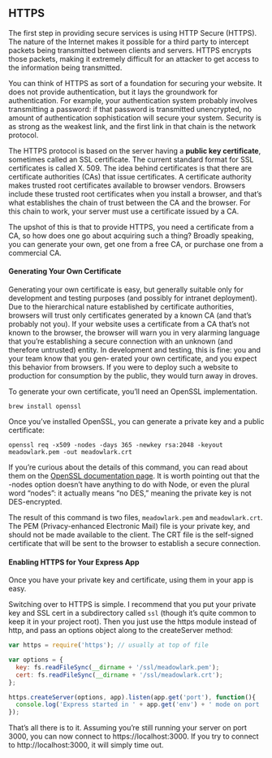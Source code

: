 ## HTTPS

The first step in providing secure services is using HTTP Secure (HTTPS). The nature of the Internet makes it possible for a third party to intercept packets being transmitted between clients and servers. HTTPS encrypts those packets, making it extremely difficult for an attacker to get access to the information being transmitted.

You can think of HTTPS as sort of a foundation for securing your website. It does not provide authentication, but it lays the groundwork for authentication. For example, your authentication system probably involves transmitting a password: if that password is transmitted unencrypted, no amount of authentication sophistication will secure your system. Security is as strong as the weakest link, and the first link in that chain is the network protocol.

The HTTPS protocol is based on the server having a **public key certificate**, sometimes called an SSL certificate. The current standard format for SSL certificates is called X. 509. The idea behind certificates is that there are certificate authorities (CAs) that issue certificates. A certificate authority makes trusted root certificates available to browser vendors. Browsers include these trusted root certificates when you install a browser, and that’s what establishes the chain of trust between the CA and the browser. For this chain to work, your server must use a certificate issued by a CA.

The upshot of this is that to provide HTTPS, you need a certificate from a CA, so how does one go about acquiring such a thing? Broadly speaking, you can generate your own, get one from a free CA, or purchase one from a commercial CA.

#### Generating Your Own Certificate

Generating your own certificate is easy, but generally suitable only for development and testing purposes (and possibly for intranet deployment). Due to the hierarchical nature established by certificate authorities, browsers will trust only certificates generated by a known CA (and that’s probably not you). If your website uses a certificate from a CA that’s not known to the browser, the browser will warn you in very alarming language that you’re establishing a secure connection with an unknown (and therefore untrusted) entity. In development and testing, this is fine: you and your team know that you gen‐ erated your own certificate, and you expect this behavior from browsers. If you were to deploy such a website to production for consumption by the public, they would turn away in droves.

To generate your own certificate, you’ll need an OpenSSL implementation.

```
brew install openssl
```

Once you’ve installed OpenSSL, you can generate a private key and a public certificate:

```
openssl req -x509 -nodes -days 365 -newkey rsa:2048 -keyout meadowlark.pem -out meadowlark.crt
```

If you’re curious about the details of this command, you can read about them on the [OpenSSL documentation page](http://www.openssl.org/docs/apps/req.html). It is worth pointing out that the -nodes option doesn’t have anything to do with Node, or even the plural word “nodes”: it actually means “no DES,” meaning the private key is not DES-encrypted.

The result of this command is two files, `meadowlark.pem` and `meadowlark.crt`. The PEM (Privacy-enhanced Electronic Mail) file is your private key, and should not be made available to the client. The CRT file is the self-signed certificate that will be sent to the browser to establish a secure connection.

#### Enabling HTTPS for Your Express App

Once you have your private key and certificate, using them in your app is easy.

Switching over to HTTPS is simple. I recommend that you put your private key and SSL cert in a subdirectory called `ssl` (though it’s quite common to keep it in your project root). Then you just use the https module instead of http, and pass an options object along to the createServer method:

```js
var https = require('https'); // usually at top of file

var options = {
  key: fs.readFileSync(__dirname + '/ssl/meadowlark.pem');
  cert: fs.readFileSync(__dirname + '/ssl/meadowlark.crt');
};

https.createServer(options, app).listen(app.get('port'), function(){
  console.log('Express started in ' + app.get('env') + ' mode on port ' + app.get('port') + '.');
});
```

That’s all there is to it. Assuming you’re still running your server on port 3000, you can now connect to https://localhost:3000. If you try to connect to http://localhost:3000, it will simply time out.
